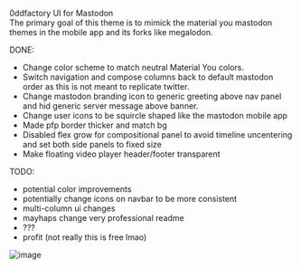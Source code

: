 0ddfactory UI for Mastodon  
The primary goal of this theme is to mimick the material you mastodon themes in the mobile app and its forks like megalodon.

DONE:
* Change color scheme to match neutral Material You colors.
* Switch navigation and compose columns back to default mastodon order as this is not meant to replicate twitter.
* Change mastodon branding icon to generic greeting above nav panel and hid generic server message above banner.
* Change user icons to be squircle shaped like the mastodon mobile app
* Made pfp border thicker and match bg
* Disabled flex grow for compositional panel to avoid timeline uncentering and set both side panels to fixed size
* Make floating video player header/footer transparent

TODO:
* potential color improvements
* potentially change icons on navbar to be more consistent
* multi-column ui changes
* mayhaps change very professional readme
* ???
* profit (not really this is free lmao)
  
![image](https://github.com/0ddfactory/mastodon-0dd-ui/assets/25939455/e4cee12c-6fb6-4d7d-b998-b1bf4c902ee5)

